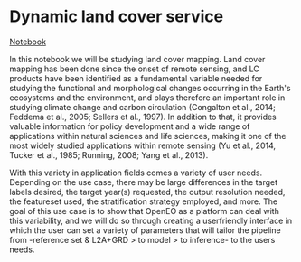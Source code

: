# Dynamic land cover service

[Notebook](https://github.com/openEOPlatform/SRR3_notebooks/blob/main/notebooks/Demo%20UC9.ipynb)


In this notebook we will be studying land cover mapping. Land cover mapping has been done since the onset of remote sensing, and LC products have been identified as a fundamental variable needed for studying the functional and morphological changes occurring in the Earth's ecosystems and the environment, and plays therefore an important role in studying climate change and carbon circulation (Congalton et al., 2014; Feddema et al., 2005; Sellers et al., 1997). In addition to that, it provides valuable information for policy development and a wide range of applications within natural sciences and life sciences, making it one of the most widely studied applications within remote sensing (Yu et al., 2014, Tucker et al., 1985; Running, 2008; Yang et al., 2013).

With this variety in application fields comes a variety of user needs. Depending on the use case, there may be large differences in the target labels desired, the target year(s) requested, the output resolution needed, the featureset used, the stratification strategy employed, and more. The goal of this use case is to show that OpenEO as a platform can deal with this variability, and we will do so through creating a userfriendly interface in which the user can set a variety of parameters that will tailor the pipeline from -reference set & L2A+GRD > to model > to inference- to the users needs.
